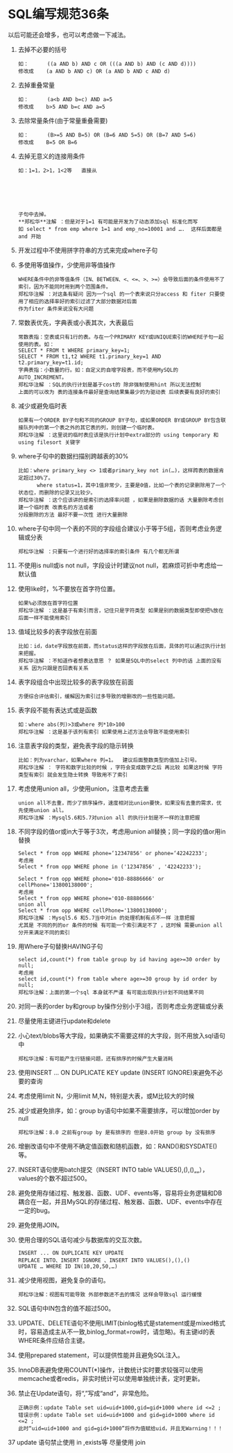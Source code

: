 # SQL编写规范36条
以后可能还会增多，也可以考虑做一下减法。

1. 去掉不必要的括号

    ```
    如：      ((a AND b) AND c OR (((a AND b) AND (c AND d)))) 
    修改成    (a AND b AND c) OR (a AND b AND c AND d)
    ```

2. 去掉重叠常量

    ```
    如：      (a<b AND b=c) AND a=5
    修改成    b>5 AND b=c AND a=5
    ```
    
3.	去除常量条件(由于常量重叠需要)

    ```
    如：      (B>=5 AND B=5) OR (B=6 AND 5=5) OR (B=7 AND 5=6)
    修改成    B=5 OR B=6
    ```
4. 去掉无意义的连接用条件

    ```
    如：1=1，2>1，1<2等   直接从
    
    
    
    
    
    
    子句中去掉。
    **郑松华**注解 ：但是对于1=1 有可能是开发为了动态添加sql 标准化而写 
    如 select * from emp where 1=1 and emp_no=10001 and ….  这样后面都是and 开始 
    ```
    
5.	开发过程中不使用拼字符串的方式来完成where子句

6.	多使用等值操作，少使用非等值操作

    ```
    WHERE条件中的非等值条件（IN、BETWEEN、<、<=、>、>=）会导致后面的条件使用不了索引，因为不能同时用到两个范围条件。
    郑松华注解 ：对这条有疑问 因为一个sql 的一个表来说只分access 和 fiter 只要使用了相应的选择率好的索引过滤了大部分数据对后面
    作为fiter 条件来说没有大问题 
    ```
7.	常数表优先，字典表或小表其次，大表最后

    ```
    常数表指：空表或只有1行的表。与在一个PRIMARY KEY或UNIQUE索引的WHERE子句一起使用的表。如：
    SELECT * FROM t WHERE primary_key=1;
    SELECT * FROM t1,t2 WHERE t1.primary_key=1 AND t2.primary_key=t1.id;
    字典表指：小数量的行。如：自定义的自增字段表，而不使用MySQL的AUTO_INCREMENT。
    郑松华注解 ：SQL的执行计划是基于cost的 除非强制使用hint 所以无法控制
    上面的可以改为 表的连接条件最好是查询结果集最少的为驱动表 后续表要有良好的索引
    ```
8.	减少或避免临时表

    ```
    如果有一个ORDER BY子句和不同的GROUP BY子句，或如果ORDER BY或GROUP BY包含联接队列中的第一个表之外的其它表的列，则创建一个临时表。
    郑松华注解 ：这里说的临时表应该是执行计划中extra部分的 using temporary 和 using filesort 关键字 
    ```
9.	where子句中的数据扫描别跨越表的30%

    ```
    比如：where primary_key <> 1或者primary_key not in(…)，这样跨表的数据肯定超过30%了。
          where status=1，其中1值非常少，主要是0值，比如一个表的记录删除用了一个状态位，而删除的记录又比较少。
    郑松华注解 ：这个应该讲的是索引的选择率问题 ，如果是删除数据的话 大量删除考虑创建一个临时表 改表名的方法或者
    分段删除的方法 最好不要一次性 进行大量删除
    ```
10.	where子句中同一个表的不同的字段组合建议小于等于5组，否则考虑业务逻辑或分表

    ```
    郑松华注解 ：只要有一个进行好的选择率的索引条件 有几个都无所谓
    ```
11. 不使用is null或is not null，字段设计时建议not null，若麻烦可折中考虑给一默认值

12. 使用like时，%不要放在首字符位置。

    ```
    如果%必须放在首字符位置
    郑松华注解 ：这是基于有索引而言，记住只是字符类型 如果是别的数据类型即使把%放在后面一样不能使用索引
    ```
13. 值域比较多的表字段放在前面
    
    ```
    比如：id，date字段放在前面，而status这样的字段放在后面，具体的可以通过执行计划来把握。
    郑松华注解 ：不知道作者想表达意思 ？ 如果是SQL中的select 列中的话 上面的没有关系 因为只跟是否回表有关系
    ```
14. 表字段组合中出现比较多的表字段放在前面

    ```
    方便综合评估索引，缓解因为索引过多导致的增删改的一些性能问题。
    ```
15. 表字段不能有表达式或是函数

    ```
    如：where abs(列)>3或where 列*10>100
    郑松华注解 ：这是基于该列有索引 如果使用上述方法会导致不能使用索引
    ```
16. 注意表字段的类型，避免表字段的隐示转换

    ```
    比如：列为varchar，如果where 列=1。  建议后面整数类型的值加上引号。
    郑松华注解 ： 字符和数字比较的时候 ，字符会变成数字之后 再比较 如果这时候 字符类型有索引 就会发生隐士转换 导致用不了索引
    ```

17. 考虑使用union all，少使用union，注意考虑去重

    ```
    union all不去重，而少了排序操作，速度相对比union要快，如果没有去重的需求，优先使用union all。
    郑松华注解 ：Mysql5.6和5.7对union all 的执行计划是不一样的注意把握
    ```
    
18. 不同字段的值or或in大于等于3次，考虑用union all替换；同一字段的值or用in替换

    ```
    Select * from opp WHERE phone=‘12347856' or phone=‘42242233';
    考虑用
    Select * from opp WHERE phone in ('12347856' , '42242233');
    
    Select * from opp WHERE phone='010-88886666' or cellPhone='13800138000'; 
    考虑用
    Select * from opp WHERE phone='010-88886666' 
    union all
    Select * from opp WHERE cellPhone='13800138000';
    郑松华注解 ：Mysql5.6 和5.7当中对in 的处理机制有点不一样 注意把握
    尤其是 不同的列的or 条件的时候 有可能一个索引满足不了 ，这时候 需要union all 分开来满足不同的索引 
    ```

19. 用Where子句替换HAVING子句

    ```
    select id,count(*) from table group by id having age>=30 order by null;
    考虑用
    select id,count(*) from table where age>=30 group by id order by null;
    郑松华注解：上面的第一个sql 本身就不严谨 有可能出现执行计划不同结果不同
    ```
20. 对同一表的order by和group by操作分别小于3组，否则考虑业务逻辑或分表
21. 尽量使用主键进行update和delete
22. 小心text/blobs等大字段，如果确实不需要这样的大字段，则不用放入sql语句中
    
    ```
    郑松华注解：有可能产生行链接问题，还有排序的时候产生大量消耗
    ```
23. 使用INSERT ... ON DUPLICATE KEY update (INSERT IGNORE)来避免不必要的查询
24. 考虑使用limit N，少用limit M,N，特别是大表，或M比较大的时候
25. 减少或避免排序，如：group by语句中如果不需要排序，可以增加order by null
    ```
    郑松华注解：8.0 之前有group by 是有排序的 但是8.0开始 group by 没有排序
    ```
26. 增删改语句中不使用不确定值函数和随机函数，如：RAND()和SYSDATE()等。
27. INSERT语句使用batch提交（INSERT INTO table VALUES(),(),()„„），values的个数不超过500。
28. 避免使用存储过程、触发器、函数、UDF、events等，容易将业务逻辑和DB耦合在一起，并且MySQL的存储过程、触发器、函数、UDF、events中存在一定的bug。
29. 避免使用JOIN。
30. 使用合理的SQL语句减少与数据库的交互次数。

    ```
    INSERT ... ON DUPLICATE KEY UPDATE
    REPLACE INTO、INSERT IGNORE 、INSERT INTO VALUES(),(),()
    UPDATE … WHERE ID IN(10,20,50,…)
    ```
31. 减少使用视图，避免复杂的语句。
    ```
    郑松华注解：视图有可能导致 外部参数进不去的情况 这样会导致sql 运行缓慢
    ```
32. SQL语句中IN包含的值不超过500。
33. UPDATE、DELETE语句不使用LIMIT(binlog格式是statement或是mixed格式时，容易造成主从不一致,binlog_format=row时，请忽略)。有主键id的表WHERE条件应结合主键。
34. 使用prepared statement，可以提供性能并且避免SQL注入。
35. InnoDB表避免使用COUNT(*)操作，计数统计实时要求较强可以使用memcache或者redis，非实时统计可以使用单独统计表，定时更新。
36. 禁止在Update语句，将“,”写成“and”，非常危险。

    ```
    正确示例：update Table set uid=uid+1000,gid=gid+1000 where id <=2 ;
    错误示例：update Table set uid=uid+1000 and gid=gid+1000 where id <=2 ;
    此时“uid=uid+1000 and gid=gid+1000”将作为值赋给uid，并且无Warning！！！
    ```
37 update 语句禁止使用 in ,exists等 尽量使用 join 
